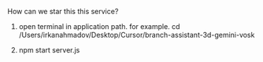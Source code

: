 How can we star this this service?

1. open terminal in application path. for example. 
cd /Users/irkanahmadov/Desktop/Cursor/branch-assistant-3d-gemini-vosk

2. npm start server.js